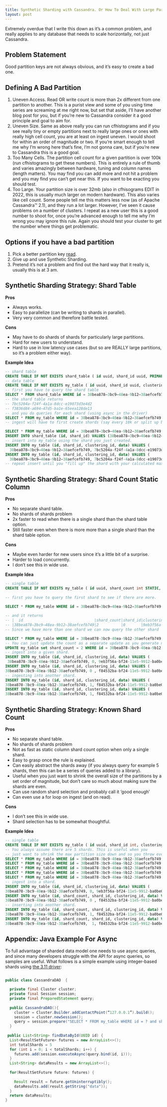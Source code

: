 ```yaml
---
title: Synthetic Sharding with Cassandra. Or How To Deal With Large Partitions.
layout: post
---
```

Extremely overdue that I write this down as it’s a common problem, and really applies to any database that needs to scale horizontally, not just Cassandra.
 
## Problem Statement
 
Good partition keys are not always obvious, and it’s easy to create a bad one.
  
## Defining A Bad Partition
  
1. Uneven Access. Read OR write count is more than 2x different from one partition to another. This is a purist view and some of you using time series are screaming at me right now, but set that aside, I’ll have another blog post for you, but if you’re new to Cassandra consider it a good principle and goal to aim for.
2. Uneven Size. Same as above really you can run cfhistograms and if you see really tiny or empty partitions next to really large ones or ones with really high cell count, you are at least on ingest uneven. I would shoot for within an order of magnitude or two. If you’re smart enough to tell me why I’m wrong here that’s fine, I’m not gonna care, but if you’re new to Cassandra this is a good goal.
3. Too Many Cells. The partition cell count for a given partition is over 100k (run cfhistograms to get these numbers). This is entirely a rule of thumb and varies amazingly between hardware, tuning and column names (length matters). You may find you can add more and not hit a problem and you may find you can’t get near this. If you want to be exacting you should test.
4. Too Large. Your partition size is over 32mb (also in cfhisograms EDIT in 2022, this is usually much larger on modern hardware). This also varies like cell count. Some people tell me this matters less now (as of Apache Cassandra™ 2.1), and they run a lot larger. However, I’ve seen it cause problems on a number of clusters. I repeat as a new user this is a good number to shoot for, once you’re advanced enough to tell me why I’m wrong you may ignore this rule. Again you should test your cluster to get the number where things get problematic.

## Options if you have a bad partition
  
1. Pick a better partition key [read](http://www.datastax.com/dev/blog/basic-rules-of-cassandra-data-modeling).
2. Give up and use Synthetic Sharding.
3. Pretend it’s not a problem and find out the hard way that it really is, usually this is at 3 am.
  
## Synthetic Sharding Strategy: Shard Table

**Pros**

* Always works.
* Easy to parallelize (can be writing to shards in parallel).
* Very very common and therefore battle tested.

**Cons**
  
* May have to do shards of shards for particularly large partitions.
* Hard for new users to understand.
* Hard to use in low latency use cases (but so are REALLY large partitions, so it’s a problem either way).

**Example Idea**

```sql
-- shard table
CREATE TABLE IF NOT EXISTS shard_table ( id uuid, shard_id uuid, PRIMARY KEY(id, shard_id));
-- data table
CREATE TABLE IF NOT EXISTS my_table ( id uuid, shard_id uuid, clustering_id timeuuid, data text, PRIMARY KEY((id, shard_id), clustering_id));
-- first you have to query the shard table
SELECT * FROM shard_table WHERE id = 38bea878–3bc9–48ea-9b12–38aefcefb749;
-- the shard table returns 
-- 7bc5204a-f24f-4a1a-8dcc-e19073d3e4d2
-- f3836d84-a694–47d5-ba1e-65eea128de13 
-- and you do queries for each shard (using async in the driver)
SELECT * FROM my_table WHERE id = 38bea878–3bc9–48ea-9b12–38aefcefb749 AND shard_id = 7bc5204a-f24f-4a1a-8dcc-e19073d3e4d2;
-- ingest will have to first create shards (say every 10k or split up by workers).

SELECT * FROM my_table WHERE id = 38bea878–3bc9–48ea-9b12–38aefcefb749 AND shard_id =  f3836d84-a694–47d5-ba1e-65eea128de13;
INSERT INTO shard_table (id, shard_id) VALUES (38bea878–3bc9–48ea-9b12–38aefcefb749, 7bc5204a-f24f-4a1a-8dcc-e19073d3e4d2);
-- insert into my_table using the shard you just created.
INSERT INTO my_table (id, shard_id, clustering_id, data) VALUES (
  38bea878–3bc9–48ea-9b12–38aefcefb749, 7bc5204a-f24f-4a1a-8dcc-e19073d3e4d2, 9eb3f56a-bf24-11e5-9912-ba0be0483c18, 'my data');
INSERT INTO my_table (id, shard_id, clustering_id, data) VALUES (
  38bea878–3bc9–48ea-9b12–38aefcefb749, 7bc5204a-f24f-4a1a-8dcc-e19073d3e4d2, f84532ba-bf24-11e5-9912-ba0be0483c18, 'my other data');
-- repeat insert until you "fill up" the shard with your calculated max.
```

## Synthetic Sharding Strategy: Shard Count Static Column

**Pros**

* No separate shard table.
* No shards of shards problem
* 2x faster to read when there is a single shard than the shard table option.
* Still faster even when there is more more than a single shard than the shard table option.

**Cons** 

* Maybe even harder for new users since it’s a little bit of a surprise.
* Harder to load concurrently.
* I don’t see this in wide use.
 
  
**Example Idea**
  
```sql
-- single table
CREATE TABLE IF NOT EXISTS my_table ( id uuid, shard_count int STATIC, shard_id int, clustering_id timeuuid, data text, PRIMARY KEY((id, shard_id), clustering_id));
  
-- first you have to query the first shard to see if there are more.
  
SELECT * FROM my_table WHERE id = 38bea878–3bc9–48ea-9b12–38aefcefb749 AND shard_id = 0;

-- and it returns
-- |  id                                |shard_count|shard_id|clustering_id                       | data    |
-- |38bea878–3bc9–48ea-9b12–38aefcefb749|2          |0       |9eb3f56a-bf24-11e5-9912-ba0be0483c18|'my data'|
-- Since we have more than one shard we can now query the other shard

SELECT * FROM my_table WHERE id = 38bea878-3bc9-48ea-9b12-38aefcefb749 AND shard_id = 1;
-- You can just update the count as a separate update as you generate new shards or if you know how many shards you'll end up with before you start ingesting.
UPDATE my_table set shard_count = 2 WHERE id = 38bea878-3bc9-48ea-9b12-38aefcefb749 AND shard_id = 0
-- ingest into a given shard.
INSERT INTO my_table (id, shard_id, clustering_id, data) VALUES (
 38bea878-3bc9-48ea-9b12-38aefcefb749, 0, 9eb3f56a-bf24-11e5-9912-ba0be0483c18, 'my data');
INSERT INTO my_table (id, shard_id, clustering_id, data) VALUES (
38bea878-3bc9-48ea-9b12-38aefcefb749, 0 , f84532ba-bf24-11e5-9912-ba0be0483c18, 'my other data');
-- ingesting into another shard. 
INSERT INTO my_table (id, shard_id, clustering_id, data) VALUES (
38bea878-3bc9-48ea-9b12-38aefcefb749, 1, f84532ba-bf24-11e5-9912-ba0be0483c18, 'my shard 2 data');
INSERT INTO my_table (id, shard_id, clustering_id, data) VALUES (
38bea878-3bc9-48ea-9b12-38aefcefb749, 1, f84532ba-bf24-11e5-9912-ba0be0483c18, 'my other shard 2 data');
```

## Synthetic Sharding Strategy: Known Shard Count

**Pros**

* No separate shard table.
* No shards of shards problem
* Not as fast as static column shard count option when only a single shard.
* Easy to grasp once the rule is explained.
* Can easily abstract the shards away (if you always query for example 5 shards, then this can be a series of queries added to a library).
* Useful when you just want to shrink the overall size of the partitions by a set order of magnitude, but don’t care so much about making sure the shards are even.
* Can use random shard selection and probably call it ‘good enough’
* Can even use a for loop on ingest (and on read).

**Cons**
  
* I don’t see this in wide use.
* Shard selection has to be somewhat thoughtful.
  
**Example Idea**
  
```sql
-- single table
CREATE TABLE IF NOT EXISTS my_table ( id uuid, shard_id int, clustering_id timeuuid, data text, PRIMARY KEY((id, shard_id), clustering_id));
-- You always assume there are 5 shards. This is useful when you 
-- just want to shrink the max partition size down and so you throw every record in a different shard.
SELECT * FROM my_table WHERE id = 38bea878-3bc9-48ea-9b12-38aefcefb749 AND shard_id = 0;
SELECT * FROM my_table WHERE id = 38bea878-3bc9-48ea-9b12-38aefcefb749 AND shard_id = 1;
SELECT * FROM my_table WHERE id = 38bea878-3bc9-48ea-9b12-38aefcefb749 AND shard_id = 2;
SELECT * FROM my_table WHERE id = 38bea878-3bc9-48ea-9b12-38aefcefb749 AND shard_id = 3;
SELECT * FROM my_table WHERE id = 38bea878-3bc9-48ea-9b12-38aefcefb749 AND shard_id = 4;
-- ingest into a shard.
INSERT INTO my_table (id, shard_id, clustering_id, data) VALUES (
38bea878-3bc9-48ea-9b12-38aefcefb749, 0, 9eb3f56a-bf24-11e5-9912-ba0be0483c18, 'my data');
INSERT INTO my_table (id, shard_count, shard_id, clustering_id, data) VALUES (
38bea878-3bc9-48ea-9b12-38aefcefb749, 0 , f84532ba-bf24-11e5-9912-ba0be0483c18, 'my other data');
-- inserting into another shard.
INSERT INTO my_table (id, shard_count, shard_id, clustering_id, data) VALUES (
38bea878-3bc9-48ea-9b12-38aefcefb749, 1, f84532ba-bf24-11e5-9912-ba0be0483c18, 'my shard 2 data');
INSERT INTO my_table (id, shard_count, shard_id, clustering_id, data) VALUES (
38bea878-3bc9-48ea-9b12-38aefcefb749,  1, f84532ba-bf24-11e5-9912-ba0be0483c18, 'my other shard 2 data');
```
 
## Appendix: Java Example For Async
  
To full advantage of sharded data model one needs to use async queries, and since many developers struggle with the API for async queries, so samples are useful. What follows is a simple example using integer-based shards using [the 3.11 driver](https://docs.datastax.com/en/developer/java-driver/3.11/):
  
```java

public class CassandraDAO  {

  private final Cluster cluster;
  private final Session session;
  private final PreparedStatement query;
  
  public CassandraDAO(){
    cluster = Cluster.Builder.addContactPoint(“127.0.0.1”).build();
    session = cluster.newSession();
    query = session.prepare("SELECT * FROM my_table WHERE id = ? and shard_id = ?");
  }
 
 public List<String> findDataById(UUID id) {
  List<ResultSetFuture> futures = new ArrayList<>();
  int totalShards = 5
  for (int i = 0; i < totalShards; i++) {
    futures.add(session.executeAsync(query.bind(id, i)));
  }
  List<String> dataResults = new ArrayList<>();
  
  for(ResultSetFuture future: futures) {
  
    Result result = future.getUninterruptibly();
    dataResults.add(result.getString("data"));
  } 
  return dataResults;
}
```

